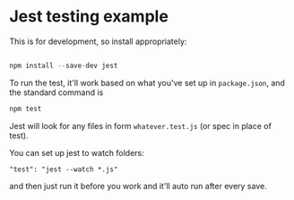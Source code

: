 # Jest testing example

This is for development, so install appropriately:

```javascript

npm install --save-dev jest
```

To run the test, it'll work based on what you've set up in `package.json`, and the standard command is

```javascript
npm test
```

Jest will look for any files in form `whatever.test.js` (or spec in place of test).

You can set up jest to watch folders:

`"test": "jest --watch *.js"`

and then just run it before you work and it'll auto run after every save.
